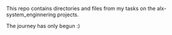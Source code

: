 This repo contains directories and files from my tasks on the alx-system_enginnering projects.

The journey has only begun :)
